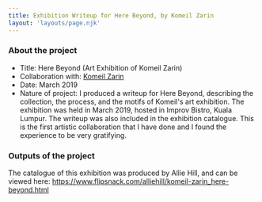 ```yaml
---
title: Exhibition Writeup for Here Beyond, by Komeil Zarin
layout: 'layouts/page.njk'
---
```


### About the project
- Title: Here Beyond (Art Exhibition of Komeil Zarin)
- Collaboration with: [Komeil Zarin](https://www.instagram.com/komeil.zarin/)
- Date: March 2019
- Nature of project: I produced a writeup for Here Beyond, describing the collection, the process, and the motifs of Komeil's art exhibition. The exhibition was held in March 2019, hosted in Improv Bistro, Kuala Lumpur. The writeup was also included in the exhibition catalogue. This is the first artistic collaboration that I have done and I found the experience to be very gratifying. 

### Outputs of the project
The catalogue of this exhibition was produced by Allie Hill, and can be viewed here: https://www.flipsnack.com/alliehill/komeil-zarin_here-beyond.html


